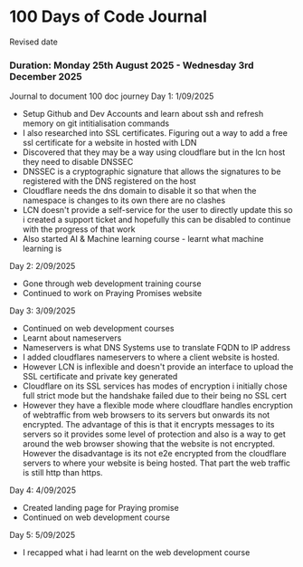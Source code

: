 # 100 Days of Code Journal 

Revised date
### Duration: Monday 25th August 2025 - Wednesday 3rd December 2025

Journal to document 100 doc journey 
 Day 1: 1/09/2025 
 - Setup Github and Dev Accounts and learn about ssh and refresh memory on git intitialisation commands
 - I also researched into SSL certificates. Figuring out a way to add a free ssl certificate for a website in hosted with LDN
 - Discovered that they may be a way using cloudflare but in the lcn host they need to disable DNSSEC
 - DNSSEC is a cryptographic signature that allows the signatures to be registered with the DNS registered on the host
 - Cloudflare needs the dns domain to disable it so that when the namespace is changes to its own there are no clashes
 - LCN doesn't provide a self-service for the user to directly update this so i created a support ticket and hopefully this can be disabled to continue with the progress of that work
 - Also started AI & Machine learning course - learnt what machine learning is 

Day 2: 2/09/2025 
- Gone through web development training course
- Continued to work on Praying Promises website

Day 3: 3/09/2025
- Continued on web development courses
- Learnt about nameservers
- Nameservers is what DNS Systems use to translate FQDN to IP address
- I added cloudflares nameservers to where a client website is hosted.
- However LCN is inflexible and doesn't provide an interface to upload the SSL certificate and private key generated
- Cloudflare on its SSL services has modes of encryption i initially chose full strict mode but the handshake failed due to their being no SSL cert
- However they have a flexible mode where cloudflare handles encryption of webtraffic from web browsers to its servers but onwards its not encrypted. The advantage of this is that it encrypts messages to its servers so it provides some level of protection and also is a way to get around the web browser showing that the website is not encrypted. However the disadvantage is its not e2e encrypted from the cloudflare servers to where your website is being hosted. That part the web traffic is still http than https. 

Day 4: 4/09/2025
- Created landing page for Praying promise
- Continued on web development course 

Day 5: 5/09/2025 
- I recapped what i had learnt on the web development course
